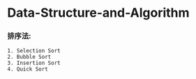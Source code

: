 # Data-Structure-and-Algorithm

### 排序法:
    1. Selection Sort
    2. Bubble Sort
    3. Insertion Sort 
    4. Quick Sort